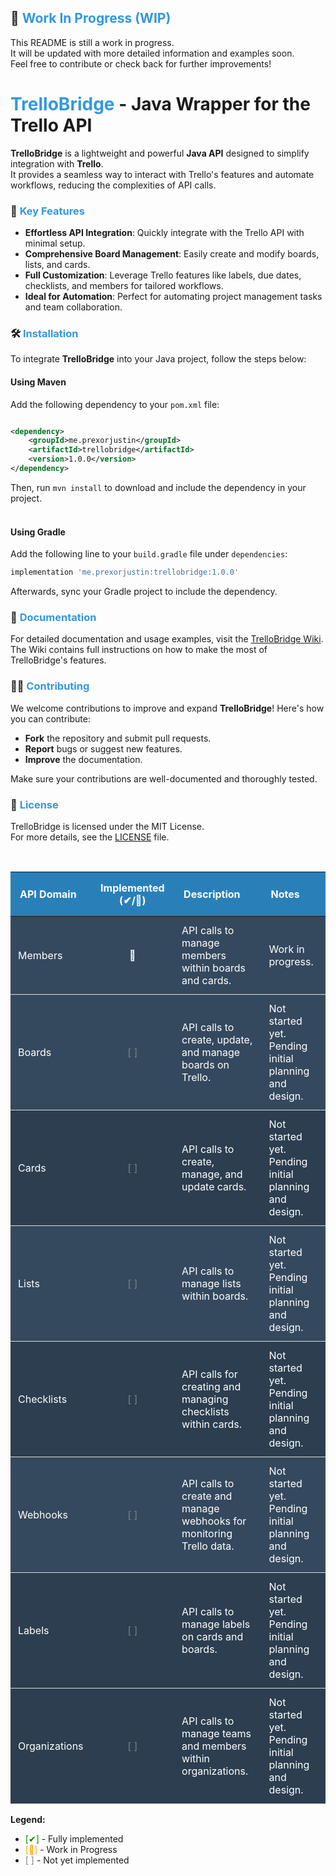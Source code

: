 ## 🚧 <span style="color: #3498DB;">Work In Progress (WIP)</span>

This README is still a work in progress.  
It will be updated with more detailed information and examples soon.  
Feel free to contribute or check back for further improvements!

# <span style="color: #3498DB;">TrelloBridge</span> - Java Wrapper for the Trello API

**TrelloBridge** is a lightweight and powerful **Java API** designed to simplify integration with **Trello**.  
It provides a seamless way to interact with Trello's features and automate workflows, reducing the complexities of API
calls.

### 🚀 <span style="color: #3498DB;">Key Features</span>

- **Effortless API Integration**: Quickly integrate with the Trello API with minimal setup.
- **Comprehensive Board Management**: Easily create and modify boards, lists, and cards.
- **Full Customization**: Leverage Trello features like labels, due dates, checklists, and members for tailored
  workflows.
- **Ideal for Automation**: Perfect for automating project management tasks and team collaboration.

### 🛠️ <span style="color: #3498DB;">Installation</span>

To integrate **TrelloBridge** into your Java project, follow the steps below:

#### Using Maven

Add the following dependency to your `pom.xml` file:

```xml

<dependency>
    <groupId>me.prexorjustin</groupId>
    <artifactId>trellobridge</artifactId>
    <version>1.0.0</version>
</dependency>
```

Then, run `mvn install` to download and include the dependency in your project.  
<br>

#### Using Gradle

Add the following line to your `build.gradle` file under `dependencies`:

```gradle
implementation 'me.prexorjustin:trellobridge:1.0.0'
```

Afterwards, sync your Gradle project to include the dependency.
<br>

### 📄 <span style="color: #3498DB;">Documentation</span>

For detailed documentation and usage examples, visit
the [TrelloBridge Wiki](https://github.com/PrexorJustin/TrelloBridge/wiki).  
The Wiki contains full instructions on how to make the most of TrelloBridge's features.

### 🧑‍💻 <span style="color: #3498DB;">Contributing</span>

We welcome contributions to improve and expand **TrelloBridge**! Here's how you can contribute:

- **Fork** the repository and submit pull requests.
- **Report** bugs or suggest new features.
- **Improve** the documentation.

Make sure your contributions are well-documented and thoroughly tested.

### 📜 <span style="color: #3498DB;">License</span>

TrelloBridge is licensed under the MIT License.  
For more details, see the [LICENSE](https://github.com/PrexorJustin/TrelloBridge/blob/master/LICENSE) file.

<br>
<table style="width: 100%; border-collapse: collapse;">
  <thead>
    <tr style="background-color: #2980b9; color: white; font-weight: bold; text-align: left;">
      <th style="padding: 15px;">API Domain</th>
      <th style="padding: 15px; text-align: center;">Implemented (✔/🚧)</th>
      <th style="padding: 15px;">Description</th>
      <th style="padding: 15px;">Notes</th>
    </tr>
  </thead>
  <tbody>
    <tr style="background-color: #34495e; border-bottom: 1px solid #ddd; color: white;">
      <td style="padding: 12px;">Members</td>
      <td style="padding: 12px; text-align: center;">🚧</td>
      <td style="padding: 12px;">API calls to manage members within boards and cards.</td>
      <td style="padding: 12px;">Work in progress.</td>
    </tr>
    <tr style="background-color: #34495e; border-bottom: 1px solid #ddd; color: white;">
      <td style="padding: 12px;">Boards</td>
      <td style="padding: 12px; text-align: center;"><span style="color: grey;">[ ]</span></td>
      <td style="padding: 12px;">API calls to create, update, and manage boards on Trello.</td>
      <td style="padding: 12px;">Not started yet. Pending initial planning and design.</td>
</tr>
    <tr style="background-color: #2c3e50; border-bottom: 1px solid #ddd; color: white;">
      <td style="padding: 12px;">Cards</td>
      <td style="padding: 12px; text-align: center;"><span style="color: grey;">[ ]</span></td>
      <td style="padding: 12px;">API calls to create, manage, and update cards.</td>
      <td style="padding: 12px;">Not started yet. Pending initial planning and design.</td>
    </tr>
    <tr style="background-color: #34495e; border-bottom: 1px solid #ddd; color: white;">
      <td style="padding: 12px;">Lists</td>
      <td style="padding: 12px; text-align: center;"><span style="color: grey;">[ ]</span></td>
      <td style="padding: 12px;">API calls to manage lists within boards.</td>
      <td style="padding: 12px;">Not started yet. Pending initial planning and design.</td>
    </tr>
    <tr style="background-color: #2c3e50; border-bottom: 1px solid #ddd; color: white;">
      <td style="padding: 12px;">Checklists</td>
      <td style="padding: 12px; text-align: center;"><span style="color: grey;">[ ]</span></td>
      <td style="padding: 12px;">API calls for creating and managing checklists within cards.</td>
      <td style="padding: 12px;">Not started yet. Pending initial planning and design.</td>
    </tr>
    <tr style="background-color: #34495e; border-bottom: 1px solid #ddd; color: white;">
      <td style="padding: 12px;">Webhooks</td>
      <td style="padding: 12px; text-align: center;"><span style="color: grey;">[ ]</span></td>
      <td style="padding: 12px;">API calls to create and manage webhooks for monitoring Trello data.</td>
      <td style="padding: 12px;">Not started yet. Pending initial planning and design.</td>
    </tr>
    <tr style="background-color: #2c3e50; border-bottom: 1px solid #ddd; color: white;">
      <td style="padding: 12px;">Labels</td>
      <td style="padding: 12px; text-align: center;"><span style="color: grey;">[ ]</span></td>
      <td style="padding: 12px;">API calls to manage labels on cards and boards.</td>
      <td style="padding: 12px;">Not started yet. Pending initial planning and design.</td>
    </tr>
    <tr style="background-color: #2c3e50; border-bottom: 1px solid #ddd; color: white;">
      <td style="padding: 12px;">Organizations</td>
      <td style="padding: 12px; text-align: center;"><span style="color: grey;">[ ]</span></td>
      <td style="padding: 12px;">API calls to manage teams and members within organizations.</td>
      <td style="padding: 12px;">Not started yet. Pending initial planning and design.</td>
    </tr>
  </tbody>
</table>

<p><strong>Legend:</strong></p>
<ul>
  <li><span style="color: green;">[✔]</span> - Fully implemented</li>
  <li><span style="color: orange;">[🚧]</span> - Work in Progress</li>
  <li><span style="color: grey;">[ ]</span> - Not yet implemented</li>
</ul>
